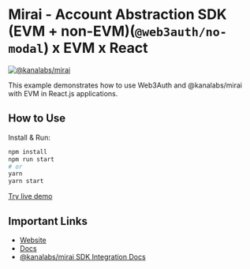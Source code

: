 # Mirai - Account Abstraction SDK (EVM + non-EVM)(`@web3auth/no-modal`) x EVM x React

[![@kanalabs/mirai](https://img.shields.io/badge/@kanalabs/mirai-blue)](https://www.npmjs.com/package/@kanalabs/mirai/)

This example demonstrates how to use Web3Auth and @kanalabs/mirai with EVM in React.js applications.

## How to Use

Install & Run:

```bash
npm install
npm run start
# or
yarn
yarn start
```

<a href="https://kanalabs-mirai-react-example.vercel.app/">Try live demo</a></p>

## Important Links

- [Website](https://www.kanalabs.io)
- [Docs](https://docs.kanalabs.io/getting-started/welcome-to-kana-labs)
- [@kanalabs/mirai SDK Integration Docs](https://docs.kanalabs.io/sdk-and-integrations/mirai-sdk)